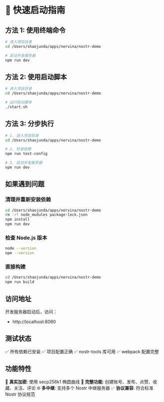 # 🚀 快速启动指南

## 方法 1: 使用终端命令

```bash
# 进入项目目录
cd /Users/shaojunda/apps/nervina/nostr-demo

# 启动开发服务器
npm run dev
```

## 方法 2: 使用启动脚本

```bash
# 进入项目目录
cd /Users/shaojunda/apps/nervina/nostr-demo

# 运行启动脚本
./start.sh
```

## 方法 3: 分步执行

```bash
# 1. 进入项目目录
cd /Users/shaojunda/apps/nervina/nostr-demo

# 2. 检查依赖
npm run test-config

# 3. 启动开发服务器
npm run dev
```

## 如果遇到问题

### 清理并重新安装依赖
```bash
cd /Users/shaojunda/apps/nervina/nostr-demo
rm -rf node_modules package-lock.json
npm install
npm run dev
```

### 检查 Node.js 版本
```bash
node --version
npm --version
```

### 直接构建
```bash
cd /Users/shaojunda/apps/nervina/nostr-demo
npm run build
```

## 访问地址

开发服务器启动后，访问：
- http://localhost:8080

## 测试状态

✅ 所有依赖已安装
✅ 项目配置正确
✅ nostr-tools 库可用
✅ webpack 配置完整

## 功能特性

🔐 **真实加密**: 使用 secp256k1 椭圆曲线
📝 **完整功能**: 创建账号、发布、点赞、收藏、关注、评论
🌐 **多中继**: 支持多个 Nostr 中继服务器
✅ **协议兼容**: 符合标准 Nostr 协议规范